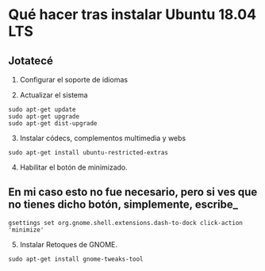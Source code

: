 # Qué hacer tras instalar Ubuntu 18.04 LTS
## Jotatecé
1. Configurar el soporte de idiomas

2. Actualizar el sistema
```
sudo apt-get update
sudo apt-get upgrade
sudo apt-get dist-upgrade
```

3. Instalar códecs, complementos multimedia y webs
```
sudo apt-get install ubuntu-restricted-extras
```
4. Habilitar el botón de minimizado.
## En mi caso esto no fue necesario, pero si ves que no tienes dicho botón, simplemente, escribe_
```
gsettings set org.gnome.shell.extensions.dash-to-dock click-action 'minimize'
```
5. Instalar Retoques de GNOME.
```
sudo apt-get install gnome-tweaks-tool
